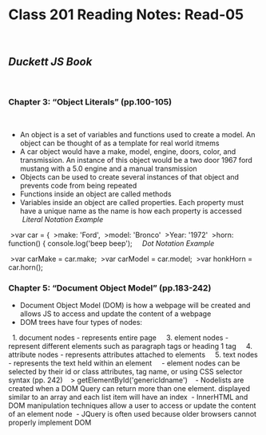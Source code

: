 # Class 201 Reading Notes: Read-05
 
## ***Duckett JS Book***
 
### Chapter 3: “Object Literals” (pp.100-105)
 
- An object is a set of variables and functions used to create a model. An object can be thought of as a template for real world itmems
- A car object would have a make, model, engine, doors, color, and transmission. An instance of this object would be a two door 1967 ford mustang with a 5.0 engine and a manual transmission
- Objects can be used to create several instances of that object and prevents code from being repeated
- Functions inside an object are called methods
- Variables inside an object are called properties. Each property must have a unique name as the name is how each property is accessed
 
 *Literal Notation Example*
 
 >var car = {
 >make: 'Ford',
 >model: 'Bronco'
 >Year: '1972'
 >horn: function() { console.log('beep beep');
 
  *Dot Notation Example*

 >var carMake = car.make;
 >var carModel = car.model;
 >var honkHorn = car.horn();
 
### Chapter 5: “Document Object Model” (pp.183-242)

- Document Object Model (DOM) is how a webpage will be created and allows JS to access and update the content of a webpage
- DOM trees have four types of nodes:

  1. document nodes - represents entire page
  
  3. element nodes - represent different elements such as paragraph tags or heading 1 tag
  
  4. attribute nodes - represents attributes attached to elements
  
  5. text nodes - represents the text held within an element
  
 - element nodes can be selected by their id or class attributes, tag name, or using CSS selector syntax (pp. 242)
 
 > getElementById('genericIdname')
 
 - Nodelists are created when a DOM Query can return more than one element. displayed similar to an array and each list item will have an index
 - InnerHTML and DOM manipulation techniques allow a user to access or update the content of an element node
 - JQuery is often used because older browsers cannot properly implement DOM
